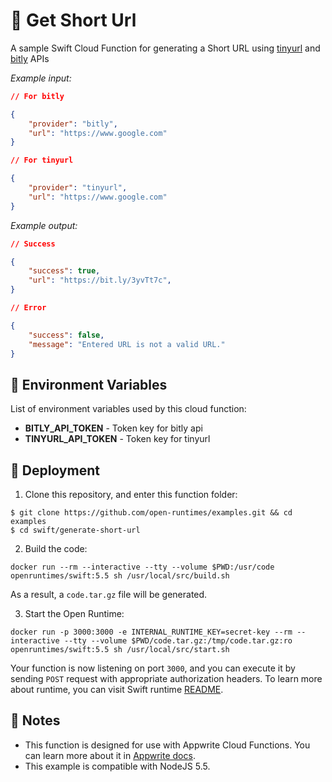 # 🔗 Get Short Url

A sample Swift Cloud Function for generating a Short URL using [tinyurl](https://tinyurl.com/app) and [bitly](https://bitly.com/) APIs


_Example input:_

```json
// For bitly

{
    "provider": "bitly",
    "url": "https://www.google.com"
}
```

```json
// For tinyurl

{
    "provider": "tinyurl",
    "url": "https://www.google.com"
}
```


_Example output:_


```json
// Success

{
    "success": true,
    "url": "https://bit.ly/3yvTt7c",
}
```

```json
// Error

{
    "success": false,
    "message": "Entered URL is not a valid URL."
}
```

## 📝 Environment Variables

List of environment variables used by this cloud function:

* **BITLY_API_TOKEN** - Token key for bitly api
* **TINYURL_API_TOKEN** - Token key for tinyurl

## 🚀 Deployment

1. Clone this repository, and enter this function folder:

```
$ git clone https://github.com/open-runtimes/examples.git && cd examples
$ cd swift/generate-short-url
```

2. Build the code:
```
docker run --rm --interactive --tty --volume $PWD:/usr/code openruntimes/swift:5.5 sh /usr/local/src/build.sh
```
As a result, a `code.tar.gz` file will be generated.

3. Start the Open Runtime:
```
docker run -p 3000:3000 -e INTERNAL_RUNTIME_KEY=secret-key --rm --interactive --tty --volume $PWD/code.tar.gz:/tmp/code.tar.gz:ro openruntimes/swift:5.5 sh /usr/local/src/start.sh
```

Your function is now listening on port `3000`, and you can execute it by sending `POST` request with appropriate authorization headers. To learn more about runtime, you can visit Swift runtime [README](https://github.com/open-runtimes/open-runtimes/tree/main/runtimes/swift-5.5).

## 📝 Notes
 - This function is designed for use with Appwrite Cloud Functions. You can learn more about it in [Appwrite docs](https://appwrite.io/docs/functions).
 - This example is compatible with NodeJS 5.5.
